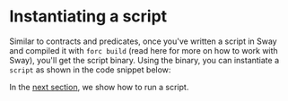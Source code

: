 <script setup>
  import { data } from '../../versions.data'
  const { forc } = data
  const url = `
    https://docs.fuel.network/docs/sway/introduction/
  `
</script>

# Instantiating a script

Similar to contracts and predicates, once you've written a script in Sway and compiled it with `forc build` (read <a :href="url" target="_blank" rel="noreferrer">here</a> for more on how to work with Sway), you'll get the script binary. Using the binary, you can instantiate a `script` as shown in the code snippet below:

<!-- <<< ../../../packages/script/src/script.test.ts#script-init{ts:line-numbers} -->

In the [next section](./running-scripts.md), we show how to run a script.
